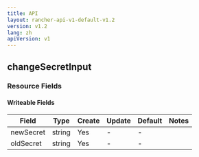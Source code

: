 ```yaml
---
title: API
layout: rancher-api-v1-default-v1.2
version: v1.2
lang: zh
apiVersion: v1
---
```


## changeSecretInput



### Resource Fields

#### Writeable Fields

Field | Type | Create | Update | Default | Notes
---|---|---|---|---|---
newSecret | string | Yes | - | - | 
oldSecret | string | Yes | - | - | 



<br>
